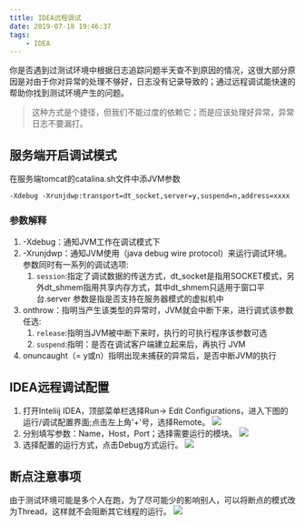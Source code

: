 ```yaml
---
title: IDEA远程调试
date: 2019-07-18 19:46:37
tags: 
    - IDEA
---
```

你是否遇到过测试环境中根据日志追踪问题半天查不到原因的情况，这很大部分原因是对由于你对异常的处理不够好，日志没有记录导致的；通过远程调试能快速的帮助你找到测试环境产生的问题。
> 这种方式是个捷径，但我们不能过度的依赖它；而是应该处理好异常，异常日志不要漏打。
<!--more-->

## 服务端开启调试模式
在服务端tomcat的catalina.sh文件中添JVM参数
```shell
-Xdebug -Xrunjdwp:transport=dt_socket,server=y,suspend=n,address=xxxx
```
### 参数解释
1. -Xdebug：通知JVM工作在调试模式下
2. -Xrunjdwp：通知JVM使用（java debug wire protocol）来运行调试环境。参数同时有一系列的调试选项:
   1. `session`:指定了调试数据的传送方式，dt_socket是指用SOCKET模式，另外dt_shmem指用共享内存方式，其中dt_shmem只适用于窗口平台.server  参数是指是否支持在服务器模式的虚拟机中
3. onthrow：指明当产生该类型的异常时，JVM就会中断下来，进行调式该参数任选:
   1. `release`:指明当JVM被中断下来时，执行的可执行程序该参数可选
   2. `suspend`:指明：是否在调试客户端建立起来后，再执行 JVM
4. onuncaught（= y或n）指明出现未捕获的异常后，是否中断JVM的执行

## IDEA远程调试配置
1. 打开Inteliij IDEA，顶部菜单栏选择Run-> Edit Configurations，进入下图的运行/调试配置界面;点击左上角'+'号，选择Remote。
![](http://ww1.sinaimg.cn/large/006tNc79ly1g5491exmluj317u0u0dmt.jpg)
2. 分别填写参数：Name，Host，Port；选择需要运行的模块。
![](http://ww1.sinaimg.cn/large/006tNc79ly1g5493k7ippj317u0u0q6u.jpg)
3. 选择配置的运行方式，点击Debug方式运行。
![](http://ww1.sinaimg.cn/large/006tNc79ly1g5495o0sfoj30c401sq2u.jpg)
## 断点注意事项
由于测试环境可能是多个人在跑，为了尽可能少的影响别人，可以将断点的模式改为Thread，这样就不会阻断其它线程的运行。
![](http://ww4.sinaimg.cn/large/006tNc79ly1g5498m45xfj30ne0agjry.jpg)